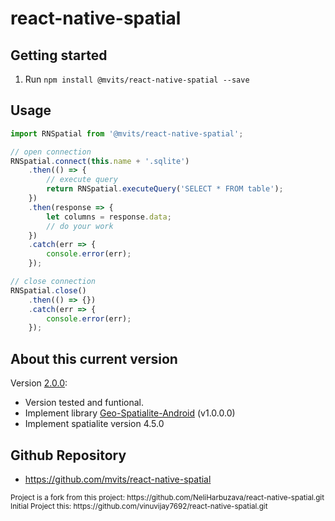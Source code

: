 
# react-native-spatial


## Getting started

1. Run `npm install @mvits/react-native-spatial --save`


## Usage
```javascript
import RNSpatial from '@mvits/react-native-spatial';

// open connection
RNSpatial.connect(this.name + '.sqlite')
    .then(() => {
		// execute query
        return RNSpatial.executeQuery('SELECT * FROM table');
	})
	.then(response => {
		let columns = response.data;
		// do your work
	})
	.catch(err => {
		console.error(err);
	});

// close connection
RNSpatial.close()
	.then(() => {})
	.catch(err => {
		console.error(err);
	});
```
## About this current version

Version [2.0.0](https://github.com/mvits/react-native-spatial/packages/272656):

* Version tested and funtional.
* Implement library [Geo-Spatialite-Android](https://github.com/mvits/Geo-Spatialite-Android/tree/1.0.0.0) (v1.0.0.0)
* Implement spatialite version 4.5.0

## Github Repository
* https://github.com/mvits/react-native-spatial

<sub>
Project is a fork from this project:
https://github.com/NeliHarbuzava/react-native-spatial.git
Initial Project this: 
https://github.com/vinuvijay7692/react-native-spatial.git
</sup>

